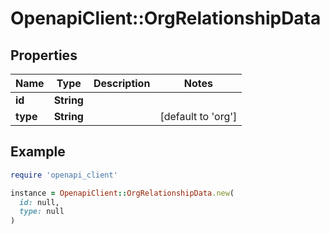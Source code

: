 # OpenapiClient::OrgRelationshipData

## Properties

| Name | Type | Description | Notes |
| ---- | ---- | ----------- | ----- |
| **id** | **String** |  |  |
| **type** | **String** |  | [default to &#39;org&#39;] |

## Example

```ruby
require 'openapi_client'

instance = OpenapiClient::OrgRelationshipData.new(
  id: null,
  type: null
)
```

